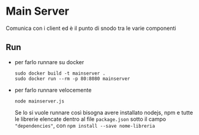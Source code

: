 # Main Server

Comunica con i client ed è il punto di snodo tra le varie componenti

## Run
 - per farlo runnare su docker
	```
	sudo docker build -t mainserver .
	sudo docker run --rm -p 80:8080 mainserver
	```

 - per farlo runnare velocemente
	```
	node mainserver.js
	```
   
   Se lo si vuole runnare così bisogna avere installato nodejs, npm e tutte le
   librerie elencate dentro al file ```package.json``` sotto il campo ```"dependencies"```,
   con ```npm install --save nome-libreria```
